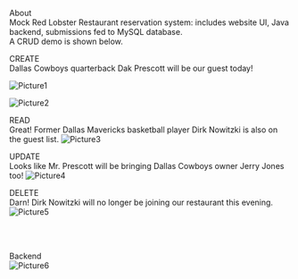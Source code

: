 About<br>
Mock Red Lobster Restaurant reservation system: includes website UI, Java backend, submissions fed to MySQL database. <br>
A CRUD demo is shown below.

CREATE <br>
Dallas Cowboys quarterback Dak Prescott will be our guest today!
 
![Picture1](https://user-images.githubusercontent.com/82842966/115437598-fc6a6500-a1d1-11eb-8d5f-6010dbeec304.png)

 ![Picture2](https://user-images.githubusercontent.com/82842966/115438015-84506f00-a1d2-11eb-8d8f-0aadac470f80.png)



READ<br>
Great! Former Dallas Mavericks basketball player Dirk Nowitzki is also on the guest list.
![Picture3](https://user-images.githubusercontent.com/82842966/115438141-a77b1e80-a1d2-11eb-9e19-25c6ed5dee5a.png)
 
UPDATE<br>
Looks like Mr. Prescott will be bringing Dallas Cowboys owner Jerry Jones too!
 ![Picture4](https://user-images.githubusercontent.com/82842966/115438561-283a1a80-a1d3-11eb-8713-5d60e04bf199.png)
 
DELETE<br>
Darn! Dirk Nowitzki will no longer be joining our restaurant this evening. 
![Picture5](https://user-images.githubusercontent.com/82842966/115438757-63d4e480-a1d3-11eb-8bda-36ee35156c4e.png)
 
 
<br>
<br>



Backend <br>
![Picture6](https://user-images.githubusercontent.com/82842966/115438816-76e7b480-a1d3-11eb-9c77-665a21a9e872.png)
 


